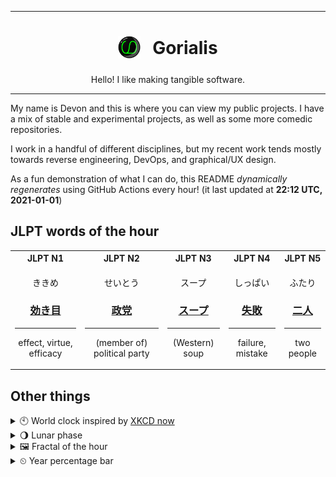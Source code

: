 ***

<h1 align="center">
<sub>
    <img src="readme/resources/avatar.png" height="36">
</sub>
&nbsp;
Gorialis
</h1>
<p align="center">
Hello! I like making tangible software.
</p>

***

My name is Devon and this is where you can view my public projects. I have a mix of stable and experimental projects, as well as some more comedic repositories.

I work in a handful of different disciplines, but my recent work tends mostly towards reverse engineering, DevOps, and graphical/UX design.

As a fun demonstration of what I can do, this README *dynamically regenerates* using GitHub Actions every hour! (it last updated at **22:12 UTC, 2021-01-01**)

<h2>JLPT words of the hour</h2>
<table>
    <tr>
        <th>JLPT N1</th>
        <th>JLPT N2</th>
        <th>JLPT N3</th>
        <th>JLPT N4</th>
        <th>JLPT N5</th>
    </tr>
    <tr>
        <td>
            <p align="center">ききめ</p>
            <h3 align="center"><b><a href="https://jisho.org/search/%E5%8A%B9%E3%81%8D%E7%9B%AE">効き目</a></b></h3>
            <hr>
            <p align="center">effect,<wbr> virtue,<wbr> efficacy</p>
        </td>
        <td>
            <p align="center">せいとう</p>
            <h3 align="center"><b><a href="https://jisho.org/search/%E6%94%BF%E5%85%9A">政党</a></b></h3>
            <hr>
            <p align="center">(member of) political party</p>
        </td>
        <td>
            <p align="center">スープ</p>
            <h3 align="center"><b><a href="https://jisho.org/search/%E3%82%B9%E3%83%BC%E3%83%97">スープ</a></b></h3>
            <hr>
            <p align="center">(Western) soup</p>
        </td>
        <td>
            <p align="center">しっぱい</p>
            <h3 align="center"><b><a href="https://jisho.org/search/%E5%A4%B1%E6%95%97">失敗</a></b></h3>
            <hr>
            <p align="center">failure,<wbr> mistake</p>
        </td>
        <td>
            <p align="center">ふたり</p>
            <h3 align="center"><b><a href="https://jisho.org/search/%E4%BA%8C%E4%BA%BA">二人</a></b></h3>
            <hr>
            <p align="center">two people</p>
        </td>
    </tr>
</table>

<h2>Other things</h2>
<details>
<summary>🕙  World clock inspired by <a href="https://xkcd.com/now">XKCD now</a></summary>

> <img src="generated/now.png" width="512">

</details>
<details>
<summary>🌖 Lunar phase</summary>

The moon is approximately 63.83% through its phase (Waning Gibbous).

</details>
<details>
<summary>&#x1f5bc; Fractal of the hour</summary>

> <img src="generated/fractal.png" width="512">

</details>
<details>
<summary>&#x23f2; Year percentage bar</summary>
<pre><code>2021 [▁▁▁▁▁▁▁▁▁▁▁▁▁▁▁▁▁▁▁▁] 0.25%</code></pre>
</details>
